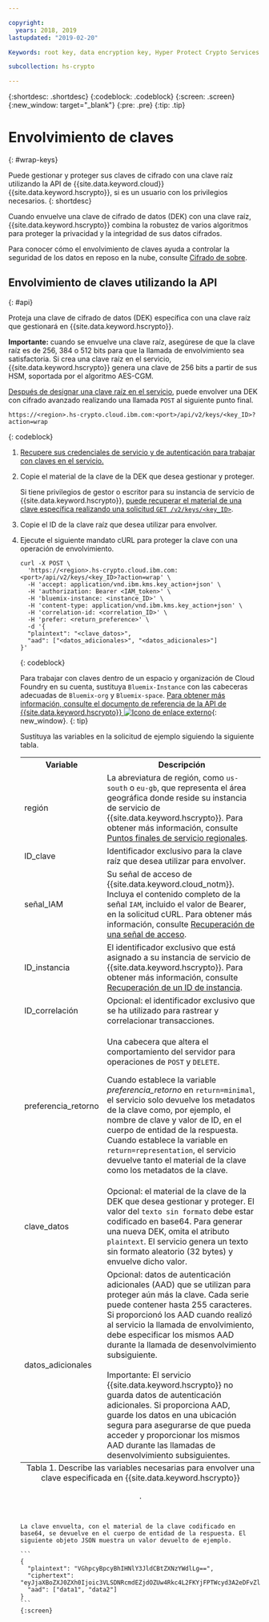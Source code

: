 ```yaml
---

copyright:
  years: 2018, 2019
lastupdated: "2019-02-20"

Keywords: root key, data encryption key, Hyper Protect Crypto Services

subcollection: hs-crypto

---
```


{:shortdesc: .shortdesc}
{:codeblock: .codeblock}
{:screen: .screen}
{:new_window: target="_blank"}
{:pre: .pre}
{:tip: .tip}

# Envolvimiento de claves
{: #wrap-keys}

Puede gestionar y proteger sus claves de cifrado con una clave raíz utilizando la API de {{site.data.keyword.cloud}} {{site.data.keyword.hscrypto}}, si es un usuario con los privilegios necesarios.
{: shortdesc}

Cuando envuelve una clave de cifrado de datos (DEK) con una clave raíz, {{site.data.keyword.hscrypto}} combina la robustez de varios algoritmos para proteger la privacidad y la integridad de sus datos cifrados.  

Para conocer cómo el envolvimiento de claves ayuda a controlar la seguridad de los datos en reposo en la nube, consulte [Cifrado de sobre](/docs/services/key-protect/concepts/envelope-encryption.html).

## Envolvimiento de claves utilizando la API
{: #api}

Proteja una clave de cifrado de datos (DEK) específica con una clave raíz que gestionará en {{site.data.keyword.hscrypto}}.

**Importante:** cuando se envuelve una clave raíz, asegúrese de que la clave raíz es de 256, 384 o 512 bits para que la llamada de envolvimiento sea satisfactoria. Si crea una clave raíz en el servicio, {{site.data.keyword.hscrypto}} genera una clave de 256 bits a partir de sus HSM, soportada por el algoritmo AES-CGM.

[Después de designar una clave raíz en el servicio](/docs/services/hs-crypto/create-root-keys.html), puede envolver una DEK con cifrado avanzado realizando una llamada `POST` al siguiente punto final.

```
https://<region>.hs-crypto.cloud.ibm.com:<port>/api/v2/keys/<key_ID>?action=wrap
```
{: codeblock}

1. [Recupere sus credenciales de servicio y de autenticación para trabajar con claves en el servicio.](/docs/services/hs-crypto/access-api.html)

2. Copie el material de la clave de la DEK que desea gestionar y proteger.

    Si tiene privilegios de gestor o escritor para su instancia de servicio de {{site.data.keyword.hscrypto}}, [puede recuperar el material de una clave específica realizando una solicitud `GET /v2/keys/<key_ID>`](/docs/services/hs-crypto/view-keys.html#api).

3. Copie el ID de la clave raíz que desea utilizar para envolver.

4. Ejecute el siguiente mandato cURL para proteger la clave con una operación de envolvimiento.

    ```cURL
    curl -X POST \
      'https://<region>.hs-crypto.cloud.ibm.com:<port>/api/v2/keys/<key_ID>?action=wrap' \
      -H 'accept: application/vnd.ibm.kms.key_action+json' \
      -H 'authorization: Bearer <IAM_token>' \
      -H 'bluemix-instance: <instance_ID>' \
      -H 'content-type: application/vnd.ibm.kms.key_action+json' \
      -H 'correlation-id: <correlation_ID>' \
      -H 'prefer: <return_preference>' \
      -d '{
      "plaintext": "<clave_datos>",
      "aad": ["<datos_adicionales>", "<datos_adicionales>"]
    }'
    ```
    {: codeblock}

    Para trabajar con claves dentro de un espacio y organización de Cloud Foundry en su cuenta, sustituya `Bluemix-Instance` con las cabeceras adecuadas de `Bluemix-org` y `Bluemix-space`. [Para obtener más información, consulte el documento de referencia de la API de {{site.data.keyword.hscrypto}} ![Icono de enlace externo](../../icons/launch-glyph.svg "Icono de enlace externo")](https://cloud.ibm.com/apidocs/hs-crypto){: new_window}.
    {: tip}

    Sustituya las variables en la solicitud de ejemplo siguiendo la siguiente tabla.

    <table>
      <tr>
        <th>Variable</th>
        <th>Descripción</th>
      </tr>
      <tr>
        <td><varname>región</varname></td>
        <td>La abreviatura de región, como <code>us-south</code> o <code>eu-gb</code>, que representa el área geográfica donde reside su instancia de servicio de {{site.data.keyword.hscrypto}}. Para obtener más información, consulte <a href="/docs/services/hs-crypto/regions.html#endpoints">Puntos finales de servicio regionales</a>.</td>
      </tr>
      <tr>
        <td><varname>ID_clave</varname></td>
        <td>Identificador exclusivo para la clave raíz que desea utilizar para envolver.</td>
      </tr>
      <tr>
        <td><varname>señal_IAM</varname></td>
        <td>Su señal de acceso de {{site.data.keyword.cloud_notm}}. Incluya el contenido completo de la señal <code>IAM</code>, incluido el valor de Bearer, en la solicitud cURL. Para obtener más información, consulte <a href="/docs/services/hs-crypto/access-api.html#retrieve-token">Recuperación de una señal de acceso</a>.</td>
      </tr>
      <tr>
        <td><varname>ID_instancia</varname></td>
        <td>El identificador exclusivo que está asignado a su instancia de servicio de {{site.data.keyword.hscrypto}}. Para obtener más información, consulte <a href="/docs/services/hs-crypto/access-api.html#retrieve-instance-ID">Recuperación de un ID de instancia</a>.</td>
      </tr>
      <tr>
        <td><varname>ID_correlación</varname></td>
        <td>Opcional: el identificador exclusivo que se ha utilizado para rastrear y correlacionar transacciones.</td>
      </tr>
      <tr>
        <td><varname>preferencia_retorno</varname></td>
        <td><p>Una cabecera que altera el comportamiento del servidor para operaciones de <code>POST</code> y <code>DELETE</code>.</p><p>Cuando establece la variable <em>preferencia_retorno</em> en <code>return=minimal</code>, el servicio solo devuelve los metadatos de la clave como, por ejemplo, el nombre de clave y valor de ID, en el cuerpo de entidad de la respuesta. Cuando establece la variable en <code>return=representation</code>, el servicio devuelve tanto el material de la clave como los metadatos de la clave.</p></td>
      </tr>
      <tr>
        <td><varname>clave_datos</varname></td>
        <td>Opcional: el material de la clave de la DEK que desea gestionar y proteger. El valor del <code>texto sin formato</code> debe estar codificado en base64. Para generar una nueva DEK, omita el atributo <code>plaintext</code>. El servicio genera un texto sin formato aleatorio (32 bytes) y envuelve dicho valor.</td>
      </tr>
      <tr>
        <td><varname>datos_adicionales</varname></td>
        <td>Opcional: datos de autenticación adicionales (AAD) que se utilizan para proteger aún más la clave. Cada serie puede contener hasta 255 caracteres. Si proporcionó los AAD cuando realizó al servicio la llamada de envolvimiento, debe especificar los mismos AAD durante la llamada de desenvolvimiento subsiguiente.<br></br>Importante: El servicio {{site.data.keyword.hscrypto}} no guarda datos de autenticación adicionales. Si proporciona AAD, guarde los datos en una ubicación segura para asegurarse de que pueda acceder y proporcionar los mismos AAD durante las llamadas de desenvolvimiento subsiguientes.</td>
      </tr>
      <caption style="caption-side:bottom;">Tabla 1. Describe las variables necesarias para envolver una clave especificada en {{site.data.keyword.hscrypto}}
.</caption>
    </table>

    La clave envuelta, con el material de la clave codificado en base64, se devuelve en el cuerpo de entidad de la respuesta. El siguiente objeto JSON muestra un valor devuelto de ejemplo.

    ```
    {
      "plaintext": "VGhpcyBpcyBhIHNlY3JldCBtZXNzYWdlLg==",
      "ciphertext": "eyJjaXBoZXJ0ZXh0Ijoic3VLSDNRcmdEZjdOZUw4Rkc4L2FKYjFPTWcyd3A2eDFvZlA4MEc0Z1B2RmNrV2g3cUlidHphYXU0eHpKWWoxZyIsImhhc2giOiJiMmUyODdkZDBhZTAwZGZlY2Q3OGJmMDUxYmNmZGEyNWJkNGUzMjBkYjBhN2FjNzVhMWYzZmNkMDZlMjAzZWYxNWM5MTY4N2JhODg2ZWRjZGE2YWVlMzFjYzk2MjNkNjA5YTRkZWNkN2E5Y2U3ZDc5ZTRhZGY1MWUyNWFhYWM5MjhhNzg3NmZjYjM2NDFjNTQzMTZjMjMwOGY2MThlZGM2OTE3MjAyYjA5YTdjMjA2YzkxNTBhOTk1NmUxYzcxMTZhYjZmNmQyYTQ4MzZiZTM0NTk0Y2IwNzJmY2RmYTk2ZSJ9"
      "aad": ["data1", "data2"]
    }
    ```
    {:screen}
